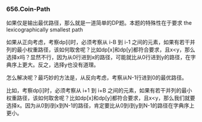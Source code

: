 ### 656.Coin-Path

如果仅是输出最优路径，那么就是一道简单的DP题。本题的特殊性在于要求 the lexicographically smallest path

如果从正向考虑，考察dp[i]时，必须考察从 i-B 到 i-1 之间的元素，如果有若干并列的最小权重路径，该如何取舍呢？比如dp[x]和dp[y]都符合要求，且x<y，那么选择x吗？显然不行，因为从0行进到x的路径，可能就比从0行进到y的路径，在字典序上更大。反之，选择y也没有道理。

怎么解决呢？最巧妙的方法是，从反向考虑，考察从N-1行进到0的最优路径。

比如，考察dp[i]时，必须考察从 i+1 到 i+B 之间的元素，如果有若干并列的最小权重路径，该如何取舍呢？比如dp[x]和dp[y]都符合要求，且x<y，那么我们就要选择x。因为从0到i到x到N-1的路径，肯定要比从0到i到y到N-1的路径在字典序上更小。
